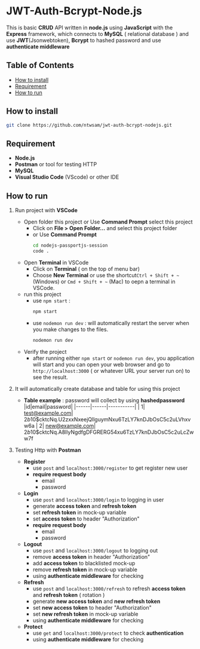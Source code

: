 # JWT-Auth-Bcrypt-Node.js
This is basic **CRUD** API written in **node.js** using **JavaScript** with the **Express** framework, which connects to **MySQL** ( relational database ) and use **JWT**(Jsonwebtoken), **Bcrypt** to hashed password and use **authenticate middleware**

## Table of Contents

 - [How to install](##How%20to%20install)
 - [Requirement](##Requirement)
 - [How to run](##How%20to%20use)

## How to install

``` bash
git clone https://github.com/ntwsam/jwt-auth-bcrypt-nodejs.git
```

## Requirement
- **Node.js**
 - **Postman** or tool for testing HTTP
 - **MySQL**
 - **Visual Studio Code** (VScode) or other IDE
 
 ## How to run
 
 1. Run project with **VSCode**

	 - Open folder this project or Use **Command Prompt** select this project
		 - Click on **File > Open Folder...**  and select this project folder
		 - or Use **Command Prompt**
			``` bash
			cd nodejs-passportjs-session 
			code .
			```
	 - Open **Terminal** in VSCode
		- Click on **Terminal** ( on the top of menu bar)
		- Choose **New Terminal** or use the shortcut`Ctrl + Shift + ~` (Windows) or `Cmd + Shift + ~` (Mac) to oepn a terminal in VSCode.
	 - run this project
		- use `npm start` :
			``` bash
			npm start
			```
		 - use `nodemon run dev` : will automatically restart the server when you make changes to the files.
			``` bash
			nodemon run dev
			```
	- Verify the project
		- after running either `npm start` or `nodemon run dev`, you application will start and you can open your web browser and go to `http://localhost:3000` ( or whatever URL your server run on) to see the result.
2. It will automatically create database and table for using this project
	- **Table example** : password will collect by using **hashedpassword**
		|id|email|password|
		|------|------|-----------|
		 | 1| test@example.com| $2b$10$cktcNq.U2zxxNxeejQllguymNxu6TzLY7knDJbOsC5c2uLVhxvw6a
		| 2| new@example.com| $2b$10$cktcNq.A8llyNgdfgDFGRERG54xu6TzLY7knDJbOsC5c2uLcZww7f
3. Testing Http with **Postman**
	- **Register**
		-  use `post` and `localhost:3000/register` to get register new user
		- **require request body**
			- email
			- password
	- **Login**
		- use `post` and `localhost:3000/login` to logging in user
		- generate **access token** and **refresh token**
		- set **refresh token** in mock-up variable
		- set **access token** to header "Authorization"
		-  **require request body**
			- email
			- password
	- **Logout**
		- use `post` and `localhost:3000/logout` to logging out
		- remove **access token** in header "Authorization"
		- add **access token** to blacklisted mock-up
		- remove **refresh token** in mock-up variable
		- using **authenticate middleware** for checking
	- **Refresh**
		- use `post` and `localhost:3000/refresh` to refresh **access token** and **refresh token** ( rotation )
		- generate **new access token** and **new refresh token**
		- set **new access token** to header "Authorization"
		- set **new refresh token** in mock-up variable
		- using **authenticate middleware** for checking
	- **Protect**
		-  use `get` and `localhost:3000/protect` to check **authentication**
		- using **authenticate middleware** for checking
